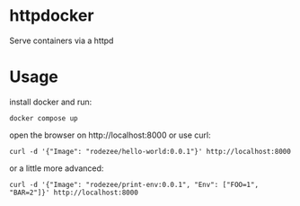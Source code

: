 # httpdocker
Serve containers via a httpd


# Usage
install docker and run:
```
docker compose up
```
open the browser on http://localhost:8000 or use curl:
```
curl -d '{"Image": "rodezee/hello-world:0.0.1"}' http://localhost:8000
```
or a little more advanced:
```
curl -d '{"Image": "rodezee/print-env:0.0.1", "Env": ["FOO=1", "BAR=2"]}' http://localhost:8000
```
